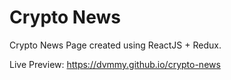 # Crypto News

Crypto News Page created using ReactJS + Redux.

Live Preview: https://dvmmy.github.io/crypto-news
